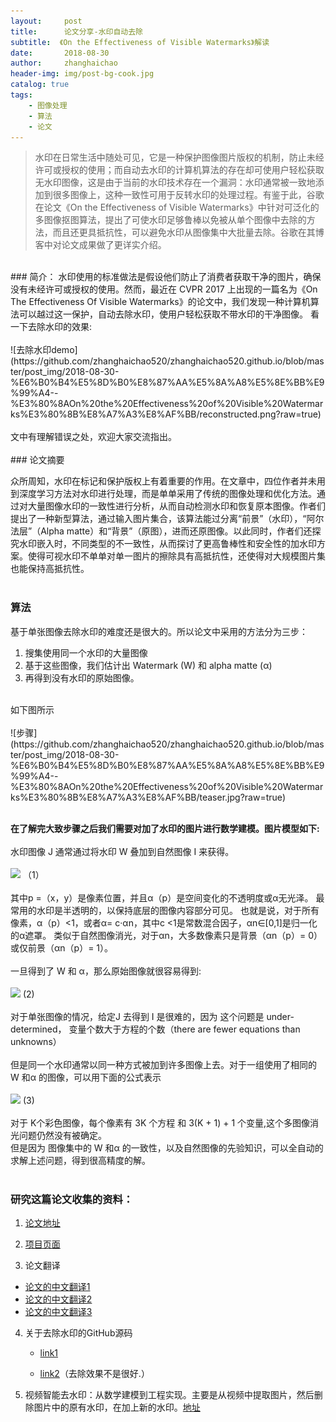 ```yaml
---
layout:     post
title:      论文分享-水印自动去除
subtitle:  《On the Effectiveness of Visible Watermarks》解读
date:       2018-08-30
author:     zhanghaichao
header-img: img/post-bg-cook.jpg
catalog: true
tags:
    - 图像处理
    - 算法
    - 论文
---
```

>水印在日常生活中随处可见，它是一种保护图像图片版权的机制，防止未经许可或授权的使用；而自动去水印的计算机算法的存在却可使用户轻松获取无水印图像，这是由于当前的水印技术存在一个漏洞：水印通常被一致地添加到很多图像上，这种一致性可用于反转水印的处理过程。有鉴于此，谷歌在论文《On the Effectiveness of Visible Watermarks》中针对可泛化的多图像抠图算法，提出了可使水印足够鲁棒以免被从单个图像中去除的方法，而且还更具抵抗性，可以避免水印从图像集中大批量去除。谷歌在其博客中对论文成果做了更详实介绍。

<br>
### 简介：
水印使用的标准做法是假设他们防止了消费者获取干净的图片，确保没有未经许可或授权的使用。然而，最近在 CVPR 2017 上出现的一篇名为《On The Effectiveness Of Visible Watermarks》的论文中，我们发现一种计算机算法可以越过这一保护，自动去除水印，使用户轻松获取不带水印的干净图像。  
看一下去除水印的效果:<br><br>
![去除水印demo](https://github.com/zhanghaichao520/zhanghaichao520.github.io/blob/master/post_img/2018-08-30-%E6%B0%B4%E5%8D%B0%E8%87%AA%E5%8A%A8%E5%8E%BB%E9%99%A4--%E3%80%8AOn%20the%20Effectiveness%20of%20Visible%20Watermarks%E3%80%8B%E8%A7%A3%E8%AF%BB/reconstructed.png?raw=true)
<br><br>
文中有理解错误之处，欢迎大家交流指出。
<br><br>
### 论文摘要

众所周知，水印在标记和保护版权上有着重要的作用。在文章中，四位作者并未用到深度学习方法对水印进行处理，而是单单采用了传统的图像处理和优化方法。通过对大量图像水印的一致性进行分析，从而自动检测水印和恢复原本图像。作者们提出了一种新型算法，通过输入图片集合，该算法能过分离“前景”（水印），“阿尔法层”（Alpha matte）和“背景”（原图），进而还原图像。以此同时，作者们还探究水印嵌入时，不同类型的不一致性，从而探讨了更高鲁棒性和安全性的加水印方案。使得可视水印不单单对单一图片的擦除具有高抵抗性，还使得对大规模图片集也能保持高抵抗性。
<br><br>

### 算法

基于单张图像去除水印的难度还是很大的。所以论文中采用的方法分为三步：  
1. 搜集使用同一个水印的大量图像  
2. 基于这些图像，我们估计出 Watermark (W) 和 alpha matte (α)  
3. 再得到没有水印的原始图像。  
<br>
如下图所示
<br><br>
![步骤](https://github.com/zhanghaichao520/zhanghaichao520.github.io/blob/master/post_img/2018-08-30-%E6%B0%B4%E5%8D%B0%E8%87%AA%E5%8A%A8%E5%8E%BB%E9%99%A4--%E3%80%8AOn%20the%20Effectiveness%20of%20Visible%20Watermarks%E3%80%8B%E8%A7%A3%E8%AF%BB/teaser.jpg?raw=true)
<br><br>

**在了解完大致步骤之后我们需要对加了水印的图片进行数学建模。图片模型如下:**  
<br>
水印图像 J 通常通过将水印 W 叠加到自然图像 I 来获得。
<br><br>
![](https://www.zhihu.com/equation?tex=J%28p%29%3D%5Calpha%28p%29W%28p%29%2B%281-%5Calpha%28p%29%29I%28p%29+)  （1）
<br><br>
其中p =（x，y）是像素位置，并且α（p）是空间变化的不透明度或α无光泽。 最常用的水印是半透明的，以保持底层的图像内容部分可见。 也就是说，对于所有像素，α（p）<1，或者α= c·αn，其中c <1是常数混合因子，αn∈[0,1]是归一化的α遮罩。 类似于自然图像消光，对于αn，大多数像素只是背景（αn（p）= 0）或仅前景（αn（p）= 1）。
<br><br>
一旦得到了 W 和 α，那么原始图像就很容易得到:
<br><br>
![](https://www.zhihu.com/equation?tex=I%EF%BC%88p%EF%BC%89%3D%5Cfrac%7BJ%28p%29-%5Calpha%28p%29W%28p%29%7D%7B1-%5Calpha%28p%29%7D) (2)
<br><br>
对于单张图像的情况，给定J 去得到 I 是很难的，因为 这个问题是 under-determined， 变量个数大于方程的个数（there are fewer equations than unknowns）
<br><br>
但是同一个水印通常以同一种方式被加到许多图像上去。对于一组使用了相同的 W 和α 的图像，可以用下面的公式表示 
<br><br>
![](https://www.zhihu.com/equation?tex=J_%7Bk%7D%3D%5Calpha+W%2B%281-%5Calpha%29I_%7Bk%7D%2C+k%3D1%2C...%2CK) (3)
<br><br>
对于 K个彩色图像，每个像素有 3K 个方程 和 3(K + 1) + 1 个变量,这个多图像消光问题仍然没有被确定。  
但是因为 图像集中的 W 和α 的一致性，以及自然图像的先验知识，可以全自动的求解上述问题，得到很高精度的解。
<br><br>

### 研究这篇论文收集的资料：

1. [论文地址](http://openaccess.thecvf.com/content_cvpr_2017/papers/Dekel_On_the_Effectiveness_CVPR_2017_paper.pdf)

2. [项目页面](https://watermark-cvpr17.github.io/)

3. 论文翻译  
  - [论文的中文翻译1](http://blog.csdn.net/zhangjunhit/article/details/77680140?locationNum=2&fps=1)
  - [论文的中文翻译2](https://mp.weixin.qq.com/s?__biz=MzA3MzI4MjgzMw==&mid=2650729930&idx=3&sn=a4c759e819eeb9d33f7e749ad2ee0fca&chksm=871b29b4b06ca0a22b0492debe0f337fb1b0afd61b13b896ef492fadbf9201e28520e4bd5219&mpshare=1&scene=1&srcid=03176YwxO2ELrhO5sGiEU1Oh#rd)
  - [论文的中文翻译3](http://blog.csdn.net/zhuzhupozhuzhuxia/article/details/78027629)

4. 关于去除水印的GitHub源码

   - [link1](https://github.com/rohitrango/automatic-watermark-detection)

   - [link2](https://github.com/SixQuant/nowatermark)（去除效果不是很好.）

5. 视频智能去水印：从数学建模到工程实现。主要是从视频中提取图片，然后删除图片中的原有水印，在加上新的水印。[地址](https://baijiahao.baidu.com/s?id=1585595777890022460&wfr=spider&for=pc)

